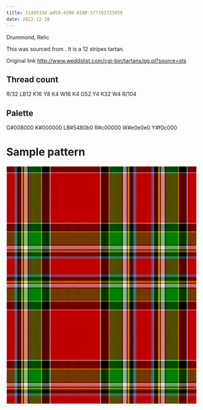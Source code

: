 ```yaml
---
title: 5149933d-a459-4500-8180-577191723d59
date: 2022-12-28
---
```

Drummond, Relic

This was sourced from <no value>.  It is a 12 stripes tartan.

Original link http://www.weddslist.com/cgi-bin/tartans/pg.pl?source=sts

## Thread count
R/32 LB12 K16 Y8 K4 W16 K4 G52 Y4 K32 W4 R/104

## Palette
G#008000 K#000000 LB#5480b0 R#c00000 W#e0e0e0 Y#f0c000

# Sample pattern

![Tartan detail](tartan.png "R/32 LB12 K16 Y8 K4 W16 K4 G52 Y4 K32 W4 R/104 tartan")